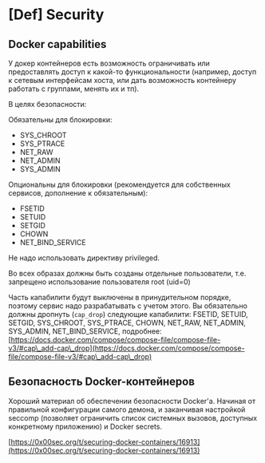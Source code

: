# \[Def] Security

## Docker capabilities

У докер контейнеров есть возможность ограничивать или предоставлять доступ к какой-то функциональности (например, доступ к сетевым интерфейсам хоста, или дать возможность контейнеру работать с группами, менять их и тп).

В целях безопасности:

Обязательны для блокировки:

* SYS\_CHROOT
* SYS\_PTRACE
* NET\_RAW
* NET\_ADMIN
* SYS\_ADMIN

Опциональны для блокировки (рекомендуется для собственных сервисов, дополнение к обязательным):

* FSETID
* SETUID
* SETGID
* CHOWN
* NET\_BIND\_SERVICE

Не надо использовать директиву privileged.&#x20;

Во всех образах должны быть созданы отдельные пользователи, т.е. запрещено использование пользователя root (uid=0)

Часть капабилити будут выключены в принудительном порядке, поэтому сервис надо разрабатывать с учетом этого. Вы обязательно должны дропнуть (`cap_drop`) следующие капабилити: FSETID, SETUID, SETGID, SYS\_CHROOT, SYS\_PTRACE, CHOWN, NET\_RAW, NET\_ADMIN, SYS\_ADMIN, NET\_BIND\_SERVICE, подробнее: [https://docs.docker.com/compose/compose-file/compose-file-v3/#cap\_add-cap\_drop](https://docs.docker.com/compose/compose-file/compose-file-v3/#cap\_add-cap\_drop)

## Безопасность Docker-контейнеров

Хороший материал об обеспечении безопасности Docker'а. Начиная от правильной конфигурации самого демона, и заканчивая настройкой seccomp (позволяет ограничить список системных вызовов, доступных конкретному приложению) и Docker secrets.

[https://0x00sec.org/t/securing-docker-containers/16913](https://0x00sec.org/t/securing-docker-containers/16913)
